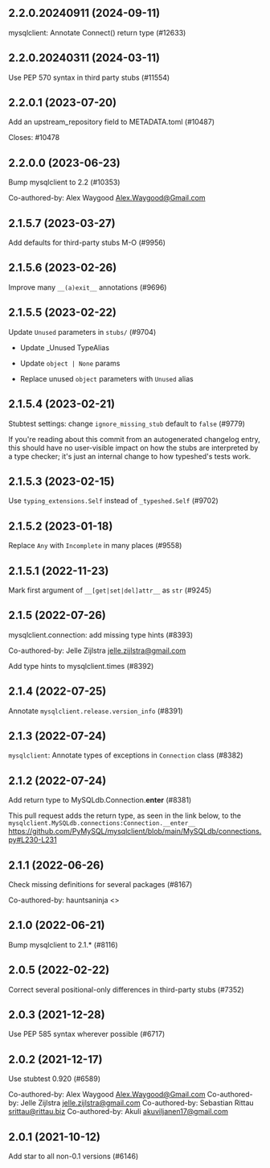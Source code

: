 ## 2.2.0.20240911 (2024-09-11)

mysqlclient: Annotate Connect() return type (#12633)

## 2.2.0.20240311 (2024-03-11)

Use PEP 570 syntax in third party stubs (#11554)

## 2.2.0.1 (2023-07-20)

Add an upstream_repository field to METADATA.toml (#10487)

Closes: #10478

## 2.2.0.0 (2023-06-23)

Bump mysqlclient to 2.2 (#10353)

Co-authored-by: Alex Waygood <Alex.Waygood@Gmail.com>

## 2.1.5.7 (2023-03-27)

Add defaults for third-party stubs M-O (#9956)

## 2.1.5.6 (2023-02-26)

Improve many `__(a)exit__` annotations (#9696)

## 2.1.5.5 (2023-02-22)

Update `Unused` parameters in `stubs/` (#9704)

* Update _Unused TypeAlias

* Update `object | None` params

* Replace unused `object` parameters with `Unused` alias

## 2.1.5.4 (2023-02-21)

Stubtest settings: change `ignore_missing_stub` default to `false` (#9779)

If you're reading about this commit from an autogenerated changelog entry, this should have no user-visible impact on how the stubs are interpreted by a type checker; it's just an internal change to how typeshed's tests work.

## 2.1.5.3 (2023-02-15)

Use `typing_extensions.Self` instead of `_typeshed.Self` (#9702)

## 2.1.5.2 (2023-01-18)

Replace `Any` with `Incomplete` in many places (#9558)

## 2.1.5.1 (2022-11-23)

Mark first argument of `__[get|set|del]attr__` as `str` (#9245)

## 2.1.5 (2022-07-26)

mysqlclient.connection: add missing type hints (#8393)

Co-authored-by: Jelle Zijlstra <jelle.zijlstra@gmail.com>

Add type hints to mysqlclient.times (#8392)

## 2.1.4 (2022-07-25)

Annotate `mysqlclient.release.version_info` (#8391)

## 2.1.3 (2022-07-24)

`mysqlclient`: Annotate types of exceptions in `Connection` class (#8382)

## 2.1.2 (2022-07-24)

Add return type to MySQLdb.Connection.__enter__ (#8381)

This pull request adds the return type, as seen in the link below, to the `mysqlclient.MySQLdb.connections:Connection.__enter__`
https://github.com/PyMySQL/mysqlclient/blob/main/MySQLdb/connections.py#L230-L231

## 2.1.1 (2022-06-26)

Check missing definitions for several packages (#8167)

Co-authored-by: hauntsaninja <>

## 2.1.0 (2022-06-21)

Bump mysqlclient to 2.1.* (#8116)

## 2.0.5 (2022-02-22)

Correct several positional-only differences in third-party stubs (#7352)

## 2.0.3 (2021-12-28)

Use PEP 585 syntax wherever possible (#6717)

## 2.0.2 (2021-12-17)

Use stubtest 0.920 (#6589)

Co-authored-by: Alex Waygood <Alex.Waygood@Gmail.com>
Co-authored-by: Jelle Zijlstra <jelle.zijlstra@gmail.com>
Co-authored-by: Sebastian Rittau <srittau@rittau.biz>
Co-authored-by: Akuli <akuviljanen17@gmail.com>

## 2.0.1 (2021-10-12)

Add star to all non-0.1 versions (#6146)

